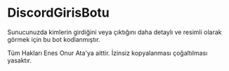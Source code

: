# DiscordGirisBotu
Sunucunuzda kimlerin girdiğini veya çıktığını daha detaylı ve resimli olarak görmek için bu bot kodlanmıştır.

Tüm Hakları Enes Onur Ata'ya aittir. İzinsiz kopyalanması çoğaltılması yasaktır.
